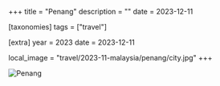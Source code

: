 +++
title = "Penang"
description = ""
date = 2023-12-11

[taxonomies]
tags = ["travel"]

[extra]
year = 2023
date = 2023-12-11

local_image = "travel/2023-11-malaysia/penang/city.jpg"
+++

![Penang](city.jpg)
